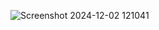 ![Screenshot 2024-12-02 121041](https://github.com/user-attachments/assets/dff72c83-504e-495d-9774-86b241b819a7)

